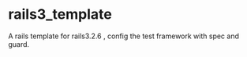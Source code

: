 rails3_template
===============

A rails template for rails3.2.6 , config the test framework with spec and guard.